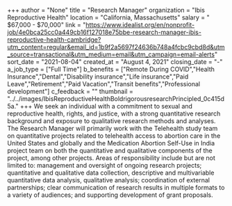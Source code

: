 +++
author = "None"
title = "Research Manager"
organization = "Ibis Reproductive Health"
location = "California, Massachusetts"
salary = " $67,000 - $70,000"
link = "https://www.idealist.org/en/nonprofit-job/4e0bca25cc0a449cb16f127018e75bbe-research-manager-ibis-reproductive-health-cambridge?utm_content=regular&email_id=1b9f2a5697f24636b748a4fcbc9cbd8d&utm_source=transactional&utm_medium=email&utm_campaign=email-alerts"
sort_date = "2021-08-04"
created_at = "August 4, 2021"
closing_date = "-"
a_job_type = ["Full Time"]
b_benefits = ["Remote During COVID","Health Insurance","Dental","Disability insurance","Life insurance","Paid Leave","Retirement","Paid Vacation","Transit benefits","Professional development"]
c_feedback = ""
thumbnail = "../../images/IbisReproductiveHealthBoldrigorousresearchPrincipled_0c415d5a."
+++
We seek an individual with a commitment to sexual and reproductive health, rights, and justice, with a strong quantitative research background and exposure to qualitative research methods and analyses. The Research Manager will primarily work with the Telehealth study team on quantitative projects related to telehealth access to abortion care in the United States and globally and the Medication Abortion Self-Use in India project team on both the quantitative and qualitative components of the project, among other projects. Areas of responsibility include but are not limited to: management and oversight of ongoing research projects; quantitative and qualitative data collection, descriptive and multivariable quantitative data analysis, qualitative analysis; coordination of external partnerships; clear communication of research results in multiple formats to a variety of audiences; and supporting development of grant proposals.